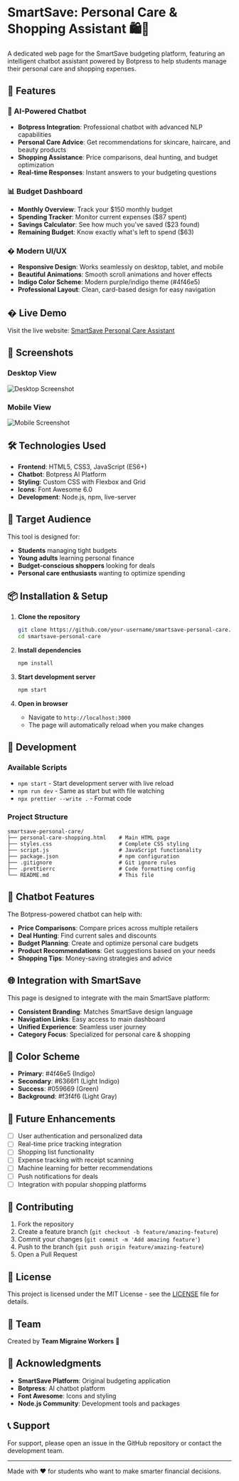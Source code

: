 # SmartSave: Personal Care & Shopping Assistant 🛍️💄

A dedicated web page for the SmartSave budgeting platform, featuring an intelligent chatbot assistant powered by Botpress to help students manage their personal care and shopping expenses.

## 🌟 Features

### 🤖 AI-Powered Chatbot
- **Botpress Integration**: Professional chatbot with advanced NLP capabilities
- **Personal Care Advice**: Get recommendations for skincare, haircare, and beauty products
- **Shopping Assistance**: Price comparisons, deal hunting, and budget optimization
- **Real-time Responses**: Instant answers to your budgeting questions

### 📊 Budget Dashboard
- **Monthly Overview**: Track your $150 monthly budget
- **Spending Tracker**: Monitor current expenses ($87 spent)
- **Savings Calculator**: See how much you've saved ($23 found)
- **Remaining Budget**: Know exactly what's left to spend ($63)

### � Modern UI/UX
- **Responsive Design**: Works seamlessly on desktop, tablet, and mobile
- **Beautiful Animations**: Smooth scroll animations and hover effects
- **Indigo Color Scheme**: Modern purple/indigo theme (#4f46e5)
- **Professional Layout**: Clean, card-based design for easy navigation

## � Live Demo

Visit the live website: [SmartSave Personal Care Assistant](https://your-username.github.io/smartsave-personal-care/)

## 📱 Screenshots

### Desktop View
![Desktop Screenshot](https://via.placeholder.com/800x600?text=Desktop+View)

### Mobile View
![Mobile Screenshot](https://via.placeholder.com/400x800?text=Mobile+View)

## 🛠️ Technologies Used

- **Frontend**: HTML5, CSS3, JavaScript (ES6+)
- **Chatbot**: Botpress AI Platform
- **Styling**: Custom CSS with Flexbox and Grid
- **Icons**: Font Awesome 6.0
- **Development**: Node.js, npm, live-server

## 🎯 Target Audience

This tool is designed for:
- **Students** managing tight budgets
- **Young adults** learning personal finance
- **Budget-conscious shoppers** looking for deals
- **Personal care enthusiasts** wanting to optimize spending

## 📦 Installation & Setup

1. **Clone the repository**
   ```bash
   git clone https://github.com/your-username/smartsave-personal-care.git
   cd smartsave-personal-care
   ```

2. **Install dependencies**
   ```bash
   npm install
   ```

3. **Start development server**
   ```bash
   npm start
   ```

4. **Open in browser**
   - Navigate to `http://localhost:3000`
   - The page will automatically reload when you make changes

## 🔧 Development

### Available Scripts

- `npm start` - Start development server with live reload
- `npm run dev` - Same as start but with file watching
- `npx prettier --write .` - Format code

### Project Structure

```
smartsave-personal-care/
├── personal-care-shopping.html    # Main HTML page
├── styles.css                     # Complete CSS styling
├── script.js                      # JavaScript functionality
├── package.json                   # npm configuration
├── .gitignore                     # Git ignore rules
├── .prettierrc                    # Code formatting config
└── README.md                      # This file
```

## 🤖 Chatbot Features

The Botpress-powered chatbot can help with:

- **Price Comparisons**: Compare prices across multiple retailers
- **Deal Hunting**: Find current sales and discounts
- **Budget Planning**: Create and optimize personal care budgets
- **Product Recommendations**: Get suggestions based on your needs
- **Shopping Tips**: Money-saving strategies and advice

## 🌐 Integration with SmartSave

This page is designed to integrate with the main SmartSave platform:

- **Consistent Branding**: Matches SmartSave design language
- **Navigation Links**: Easy access to main dashboard
- **Unified Experience**: Seamless user journey
- **Category Focus**: Specialized for personal care & shopping

## 🎨 Color Scheme

- **Primary**: #4f46e5 (Indigo)
- **Secondary**: #6366f1 (Light Indigo)
- **Success**: #059669 (Green)
- **Background**: #f3f4f6 (Light Gray)

## 🔮 Future Enhancements

- [ ] User authentication and personalized data
- [ ] Real-time price tracking integration
- [ ] Shopping list functionality
- [ ] Expense tracking with receipt scanning
- [ ] Machine learning for better recommendations
- [ ] Push notifications for deals
- [ ] Integration with popular shopping platforms

## 🤝 Contributing

1. Fork the repository
2. Create a feature branch (`git checkout -b feature/amazing-feature`)
3. Commit your changes (`git commit -m 'Add amazing feature'`)
4. Push to the branch (`git push origin feature/amazing-feature`)
5. Open a Pull Request

## 📄 License

This project is licensed under the MIT License - see the [LICENSE](LICENSE) file for details.

## 👥 Team

Created by **Team Migraine Workers** 🧠

## 🙏 Acknowledgments

- **SmartSave Platform**: Original budgeting application
- **Botpress**: AI chatbot platform
- **Font Awesome**: Icons and styling
- **Node.js Community**: Development tools and packages

## 📞 Support

For support, please open an issue in the GitHub repository or contact the development team.

---

Made with ❤️ for students who want to make smarter financial decisions.
